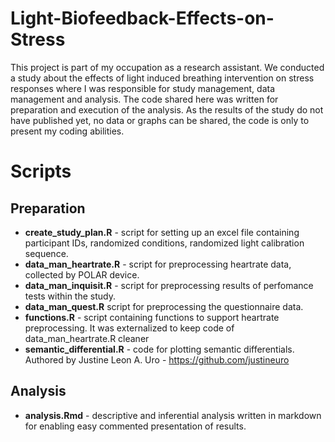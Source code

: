 # Light-Biofeedback-Effects-on-Stress

This project is part of my occupation as a research assistant. We conducted a study about the effects of light induced breathing intervention on stress responses where I was responsible for study management, data management and analysis. The code shared here was written for preparation and execution of the analysis. As the results of the study do not have published yet, no data or graphs can be shared, the code is only to present my coding abilities.

# Scripts

## Preparation

- **create_study_plan.R** - script for setting up an excel file containing participant IDs, randomized conditions, randomized light calibration sequence.
- **data_man_heartrate.R** - script for preprocessing heartrate data, collected by POLAR device.
- **data_man_inquisit.R** - script for preprocessing results of perfomance tests within the study.
- **data_man_quest.R**  script for preprocessing the questionnaire data.
- **functions.R** - script containing functions to support heartrate preprocessing. It was externalized to keep code of data_man_heartrate.R cleaner
- **semantic_differential.R** - code for plotting semantic differentials. Authored by Justine Leon A. Uro - https://github.com/justineuro

## Analysis

- **analysis.Rmd** - descriptive and inferential analysis written in markdown for enabling easy commented presentation of results.

